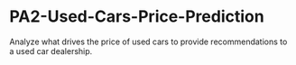 # PA2-Used-Cars-Price-Prediction
Analyze what drives the price of used cars to provide recommendations to a used car dealership.
